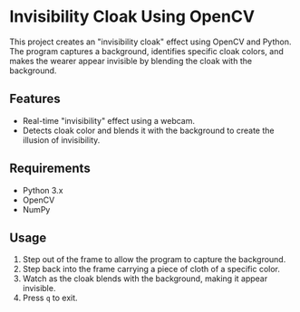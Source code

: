 # Invisibility Cloak Using OpenCV

This project creates an "invisibility cloak" effect using OpenCV and Python. The program captures a background, identifies specific cloak colors, and makes the wearer appear invisible by blending the cloak with the background.

## Features

- Real-time "invisibility" effect using a webcam.
- Detects cloak color and blends it with the background to create the illusion of invisibility.

## Requirements

- Python 3.x
- OpenCV
- NumPy

## Usage

1. Step out of the frame to allow the program to capture the background.
2. Step back into the frame carrying a piece of cloth of a specific color.
3. Watch as the cloak blends with the background, making it appear invisible.
4. Press `q` to exit.

